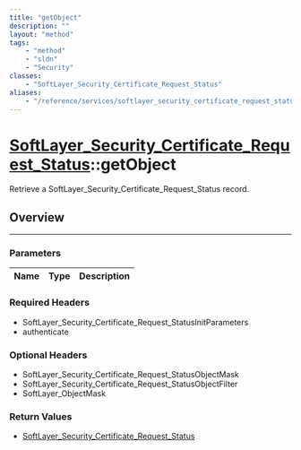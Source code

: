 ```yaml
---
title: "getObject"
description: ""
layout: "method"
tags:
    - "method"
    - "sldn"
    - "Security"
classes:
    - "SoftLayer_Security_Certificate_Request_Status"
aliases:
    - "/reference/services/softlayer_security_certificate_request_status/getObject"
---
```

# [SoftLayer_Security_Certificate_Request_Status](/reference/services/SoftLayer_Security_Certificate_Request_Status)::getObject


Retrieve a SoftLayer_Security_Certificate_Request_Status record.


## Overview 


-----

### Parameters 
|Name | Type | Description |
| --- | --- | --- |


### Required Headers
* SoftLayer_Security_Certificate_Request_StatusInitParameters
* authenticate


### Optional Headers
* SoftLayer_Security_Certificate_Request_StatusObjectMask
* SoftLayer_Security_Certificate_Request_StatusObjectFilter
* SoftLayer_ObjectMask

### Return Values
* <a href='/reference/datatypes/SoftLayer_Security_Certificate_Request_Status'>SoftLayer_Security_Certificate_Request_Status </a>




